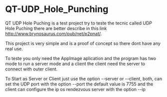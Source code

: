 # QT-UDP_Hole_Punching

QT UDP Hole Puching is a test project try to teste the tecnic called UDP Hole Puching there are better describe in this link http://www.brynosaurus.com/pub/net/p2pnat/.

This project is very simple and is a proof of concept so there dont have any real use.

To teste you only need the AppImage aplication and the program has two mode to run a server mode and a client the client need the server to connect with outer client.

To Start as Server or Client just use the option --server or --client, both, can set the UDP port with the option --port the default value is 7755 and the client can configure the ip os rendezvous server with the option --ip

